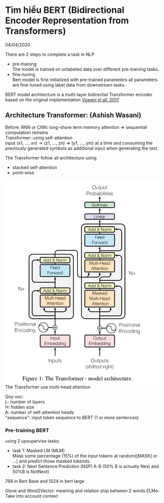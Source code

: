 
# Tìm hiểu BERT (Bidirectional Encoder Representation from Transformers)
04/04/2020

There are 2 steps to complete a task in NLP
- pre-training  
	The model is trained on unlabeled data over different pre-training tasks.
- fine-tuning  
	Bert model is first initialized with pre-trained parameters
	all parameters are fine-tuned using label data from downstream tasks.

BERT model architecture is a multi-layer bidirectial Transformer encoder based on the original implementation [Vswani el all. 2017]()

## Architecture Transformer: (Ashish Wasani)
Before: RNN or CNN: long-shore term memory attention => sequential computation remains  
Transformer: using self-attention  
input (x1, ..., xn) -> (z1, ..., zn) => (y1, ..., ym) at a time and consuming the previously generated symbols as additional input when generating the text.  

The Transformer follow all architecture using
- stacked self-attention
- point-wise

![transformer-architecture](./images/week11/transformer_architecture.jpg)
The Transformer use multi-head attention 

Quy uoc:  
L: number of layers  
H: hidden size  
A: number of self-attention heads  
"sequence": input token sequence to BERT (1 or more sentences)  

### Pre-training BERT
using 2 upsupervise tasks:
- task 1: Masked LM (MLM)  
	Mask some percentage (15%) of the input tokens at random([MASK] or ...) and predict those masked tokends.
- task 2: Next Sentence Prediction (NSP)
	A-B (50% B is actually Next and 50%B is NotNext)
	
768 in Bert Base and 1024 in bert large

Glove and Word2Vector: meaning and relation ship between 2 words
ELMo: Take into account context 